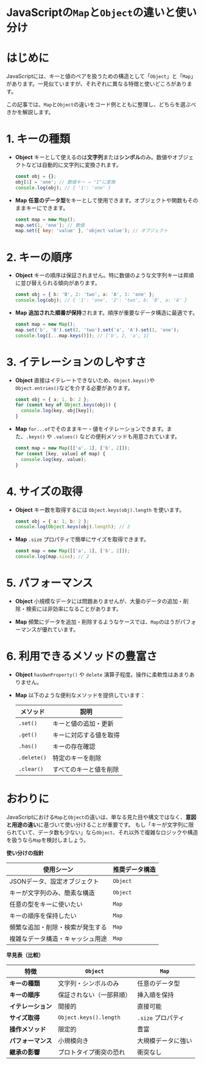 # JavaScriptの`Map`と`Object`の違いと使い分け

# はじめに

JavaScriptには、キーと値のペアを扱うための構造として「`Object`」と「`Map`」があります。一見似ていますが、それぞれに異なる特徴と使いどころがあります。

この記事では、`Map`と`Object`の違いをコード例とともに整理し、どちらを選ぶべきかを解説します。

# 1. キーの種類

* **Object**
  キーとして使えるのは**文字列**または**シンボル**のみ。数値やオブジェクトなどは自動的に文字列に変換されます。

  ```js
  const obj = {};
  obj[1] = 'one'; // 数値キー → "1"に変換
  console.log(obj); // { '1': 'one' }
  ```

* **Map**
  **任意のデータ型**をキーとして使用できます。オブジェクトや関数もそのままキーにできます。

  ```js
  const map = new Map();
  map.set(1, 'one'); // 数値
  map.set({ key: 'value' }, 'object value'); // オブジェクト
  ```

# 2. キーの順序

* **Object**
  キーの順序は保証されません。特に数値のような文字列キーは昇順に並び替えられる傾向があります。

  ```js
  const obj = { b: 'B', 2: 'two', a: 'A', 1: 'one' };
  console.log(obj); // { '1': 'one', '2': 'two', b: 'B', a: 'A' }
  ```

* **Map**
  **追加された順番が保持**されます。順序が重要なデータ構造に最適です。

  ```js
  const map = new Map();
  map.set('b', 'B').set(2, 'two').set('a', 'A').set(1, 'one');
  console.log([...map.keys()]); // ['b', 2, 'a', 1]
  ```

# 3. イテレーションのしやすさ

* **Object**
  直接はイテレートできないため、`Object.keys()`や`Object.entries()`などを介する必要があります。

  ```js
  const obj = { a: 1, b: 2 };
  for (const key of Object.keys(obj)) {
    console.log(key, obj[key]);
  }
  ```

* **Map**
  `for...of`でそのままキー・値をイテレーションできます。また、`.keys()` や `.values()` などの便利メソッドも用意されています。

  ```js
  const map = new Map([['a', 1], ['b', 2]]);
  for (const [key, value] of map) {
    console.log(key, value);
  }
  ```

# 4. サイズの取得

* **Object**
  キー数を取得するには `Object.keys(obj).length` を使います。

  ```js
  const obj = { a: 1, b: 2 };
  console.log(Object.keys(obj).length); // 2
  ```

* **Map**
  `.size` プロパティで簡単にサイズを取得できます。

  ```js
  const map = new Map([['a', 1], ['b', 2]]);
  console.log(map.size); // 2
  ```

# 5. パフォーマンス

* **Object**
  小規模なデータには問題ありませんが、大量のデータの追加・削除・検索には非効率になることがあります。

* **Map**
  頻繁にデータを追加・削除するようなケースでは、`Map`のほうがパフォーマンスが優れています。

# 6. 利用できるメソッドの豊富さ

* **Object**
  `hasOwnProperty()` や `delete` 演算子程度。操作に柔軟性はあまりありません。

* **Map**
  以下のような便利なメソッドを提供しています：

  | メソッド        | 説明          |
  | ----------- | ----------- |
  | `.set()`    | キーと値の追加・更新  |
  | `.get()`    | キーに対応する値を取得 |
  | `.has()`    | キーの存在確認     |
  | `.delete()` | 特定のキーを削除    |
  | `.clear()`  | すべてのキーと値を削除 |

# おわりに

JavaScriptにおける`Map`と`Object`の違いは、単なる見た目や構文ではなく、**意図と用途の違い**に基づいて使い分けることが重要です。
もし「キーが文字列に限られていて、データ数も少ない」なら`Object`、それ以外で複雑なロジックや構造を扱うなら`Map`を検討しましょう。

**使い分けの指針**

| 使用シーン            | 推奨データ構造  |
| ---------------- | -------- |
| JSONデータ、設定オブジェクト | `Object` |
| キーが文字列のみ、簡素な構造   | `Object` |
| 任意の型をキーに使いたい     | `Map`    |
| キーの順序を保持したい      | `Map`    |
| 頻繁な追加・削除・検索が発生する | `Map`    |
| 複雑なデータ構造・キャッシュ用途 | `Map`    |

**早見表（比較）**

| 特徴          | `Object`               | `Map`         |
| ----------- | ---------------------- | ------------- |
| **キーの種類**   | 文字列・シンボルのみ             | 任意のデータ型       |
| **キーの順序**   | 保証されない（一部昇順）           | 挿入順を保持        |
| **イテレーション** | 間接的                    | 直接可能          |
| **サイズ取得**   | `Object.keys().length` | `.size` プロパティ |
| **操作メソッド**  | 限定的                    | 豊富            |
| **パフォーマンス** | 小規模向き                  | 大規模データに強い     |
| **継承の影響**   | プロトタイプ衝突の恐れ            | 衝突なし          |
